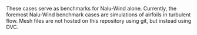 These cases serve as benchmarks for Nalu-Wind alone. Currently, the foremost Nalu-Wind benchmark cases are simulations of airfoils in turbulent flow. Mesh files are not hosted on this repository using git, but instead using DVC.
